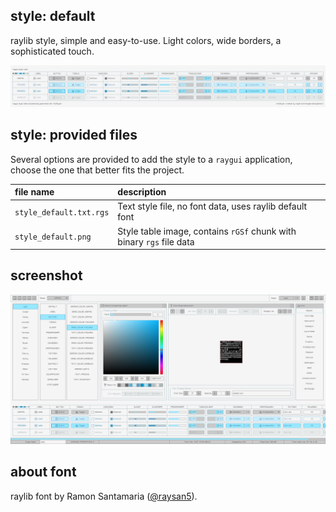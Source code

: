 ## style: default

raylib style, simple and easy-to-use. Light colors, wide borders, a sophisticated touch.

![default style table](style_default.png)

## style: provided files

Several options are provided to add the style to a `raygui` application, choose the one that better fits the project.

| file name | description |
| :-------- | :---------- |
| `style_default.txt.rgs` | Text style file, no font data, uses raylib default font |
| `style_default.png` | Style table image, contains `rGSf` chunk with binary `rgs` file data |

## screenshot

![default style screen](screenshot.png)

## about font

raylib font by Ramon Santamaria ([@raysan5](https://github.com/raysan5)).
